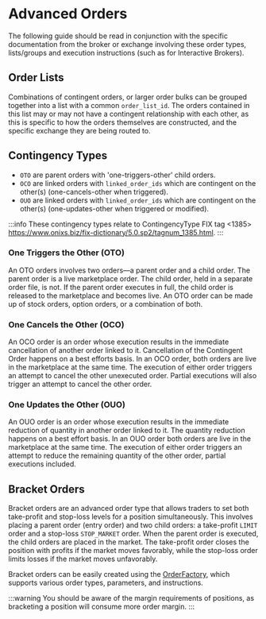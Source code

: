 # Advanced Orders

The following guide should be read in conjunction with the specific documentation from the broker or exchange 
involving these order types, lists/groups and execution instructions (such as for Interactive Brokers).

## Order Lists
Combinations of contingent orders, or larger order bulks can be grouped together into a list with a common 
`order_list_id`. The orders contained in this list may or may not have a contingent relationship with
each other, as this is specific to how the orders themselves are constructed, and the
specific exchange they are being routed to.

## Contingency Types

- `OTO` are parent orders with 'one-triggers-other' child orders.
- `OCO` are linked orders with `linked_order_ids` which are contingent on the other(s) (one-cancels-other when triggered).
- `OUO` are linked orders with `linked_order_ids` which are contingent on the other(s) (one-updates-other when triggered or modified).

:::info
These contingency types relate to ContingencyType FIX tag <1385> https://www.onixs.biz/fix-dictionary/5.0.sp2/tagnum_1385.html.
:::

### One Triggers the Other (OTO)

An OTO orders involves two orders—a parent order and a child order. The parent order is a live 
marketplace order. The child order, held in a separate order file, is not. If the parent order 
executes in full, the child order is released to the marketplace and becomes live. 
An OTO order can be made up of stock orders, option orders, or a combination of both.

### One Cancels the Other (OCO)

An OCO order is an order whose execution results in the immediate cancellation of another order 
linked to it. Cancellation of the Contingent Order happens on a best efforts basis. 
In an OCO order, both orders are live in the marketplace at the same time. The execution of either 
order triggers an attempt to cancel the other unexecuted order. Partial executions will also trigger an attempt to cancel the other order.

### One Updates the Other (OUO)

An OUO order is an order whose execution results in the immediate reduction of quantity in another 
order linked to it. The quantity reduction happens on a best effort basis. In an OUO order both 
orders are live in the marketplace at the same time. The execution of either order triggers an 
attempt to reduce the remaining quantity of the other order, partial executions included.

## Bracket Orders

Bracket orders are an advanced order type that allows traders to set both take-profit and stop-loss 
levels for a position simultaneously. This involves placing a parent order (entry order) and two child 
orders: a take-profit `LIMIT` order and a stop-loss `STOP_MARKET` order. When the parent order is executed, 
the child orders are placed in the market. The take-profit order closes the position with profits if 
the market moves favorably, while the stop-loss order limits losses if the market moves unfavorably.

Bracket orders can be easily created using the [OrderFactory](../../api_reference/common.md#class-orderfactory),
which supports various order types, parameters, and instructions.

:::warning
You should be aware of the margin requirements of positions, as bracketing a position will consume
more order margin.
:::
